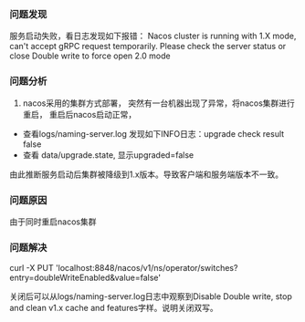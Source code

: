 ### 问题发现
服务启动失败，看日志发现如下报错：
 Nacos cluster is running with 1.X mode, can't accept gRPC request temporarily. Please check the server status or close Double write to force open 2.0 mode

 ### 问题分析
 1. nacos采用的集群方式部署， 突然有一台机器出现了异常，将nacos集群进行重启， 重启后nacos启动正常，
 - 查看logs/naming-server.log 发现如下INFO日志：upgrade check result false
 - 查看 data/upgrade.state, 显示upgraded=false

 由此推断服务启动后集群被降级到1.x版本。导致客户端和服务端版本不一致。

 ### 问题原因
 由于同时重启nacos集群 


### 问题解决
 curl -X PUT 'localhost:8848/nacos/v1/ns/operator/switches?entry=doubleWriteEnabled&value=false'

关闭后可以从logs/naming-server.log日志中观察到Disable Double write, stop and clean v1.x cache and features字样。说明关闭双写。